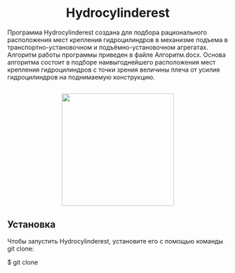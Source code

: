<h1 align="center">Hydrocylinderest</h1>
Программа Hydrocylinderest создана для подбора рационального расположения мест крепления гидроцилиндров в механизме подъема в транспортно-установочном и подъёмно-установочном агрегатах. Алгоритм работы программы приведен в файле Алгоритм.docx. Основа алгоритма состоит в подборе наивыгоднейшего расположения мест крепления гидроцилиндров с точки зрения величины плеча от усилия гидроцилиндров на поднимаемую конструкцию.

<h2 align="center"><img src="https://user-images.githubusercontent.com/98958055/190850770-22f03fb3-f0fe-48aa-bd92-f42282ba2bb0.png" height="256"/></h2>

<h2>Установка</h2>
 Чтобы запустить Hydrocylinderest, установите его с помощью команды git clone:
 
$ git clone
